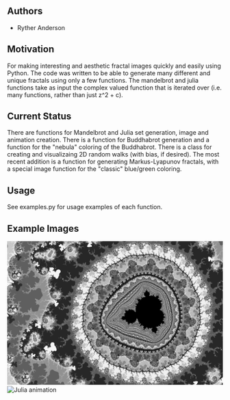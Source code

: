 ## Authors

- Ryther Anderson

## Motivation
For making interesting and aesthetic fractal images quickly and easily using Python. The code
was written to be able to generate many different and unique fractals using only a few functions.
The mandelbrot and julia functions take as input the complex valued function that is iterated over
(i.e. many functions, rather than just z^2 + c).

## Current Status
There are functions for Mandelbrot and Julia set generation, image and animation creation. There is
a function for Buddhabrot generation and a function for the "nebula" coloring of the Buddhabrot. 
There is a class for creating and visualizaing 2D random walks (with bias, if desired). The most recent 
addition is a function for generating Markus-Lyapunov fractals, with a special image function for the
"classic" blue/green coloring.

## Usage
See examples.py for usage examples of each function.

## Example Images
![Mandelbrot](./mandelbrot_ex3.png)
![Julia animation](./julian_animation_ex.gif)
